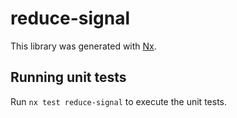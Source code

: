 # reduce-signal

This library was generated with [Nx](https://nx.dev).

## Running unit tests

Run `nx test reduce-signal` to execute the unit tests.
